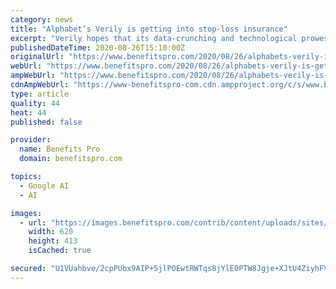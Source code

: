 ```yaml
---
category: news
title: "Alphabet’s Verily is getting into stop-loss insurance"
excerpt: "Verily hopes that its data-crunching and technological prowess can help employers more accurately assess what sort of risks they face."
publishedDateTime: 2020-08-26T15:10:00Z
originalUrl: "https://www.benefitspro.com/2020/08/26/alphabets-verily-is-getting-into-stop-loss-insurance/"
webUrl: "https://www.benefitspro.com/2020/08/26/alphabets-verily-is-getting-into-stop-loss-insurance/"
ampWebUrl: "https://www.benefitspro.com/2020/08/26/alphabets-verily-is-getting-into-stop-loss-insurance/?amp=1"
cdnAmpWebUrl: "https://www-benefitspro-com.cdn.ampproject.org/c/s/www.benefitspro.com/2020/08/26/alphabets-verily-is-getting-into-stop-loss-insurance/?amp=1"
type: article
quality: 44
heat: 44
published: false

provider:
  name: Benefits Pro
  domain: benefitspro.com

topics:
  - Google AI
  - AI

images:
  - url: "https://images.benefitspro.com/contrib/content/uploads/sites/412/2020/06/02-comfy-with-trad-health-insurance-computer-shutterstock.jpg"
    width: 620
    height: 413
    isCached: true

secured: "U1VUahbve/2cpPUbx9AIP+5jlPOEwtRWTqs8jYlE0PTW8Jgje+XJtU4ZiyhFVrzcwaMdtqcUVayuKwYkAiR5xgNaXB6V8AaORCqDDEtpWp94I7H6OvxBzBUS246oS3WRK9HIfYf+0xF1phQc4tHU3Lyv2Zj6DtMqGNzGRvcpkPAv166phFTJxOjF2aCN2LY8UVXgwPM12ouyS7yXBjBdSWSKYOLR8ldB3zcofcl40eeGMWy34p+cRM2WPWNqRqTc1DOSltM4zSUKbJZRo3clStxti2RBO4XJMPcPrxYsXt+2OMcbFbsuAt2ky3JC5wEHFRD9finDJHuIPb9q1I84DfiHjaO9o8E5RKcdKCdqtEI=;KenfgLAknM86dw0m9h+D4Q=="
---
```


